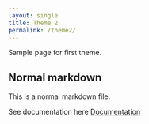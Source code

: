 ```yaml
---
layout: single
title: Theme 2
permalink: /theme2/
---
```

Sample page for first theme.

## Normal markdown
This is a normal markdown file.


See documentation here [Documentation](https://mmistakes.github.io/minimal-mistakes/docs/utility-classes/)

